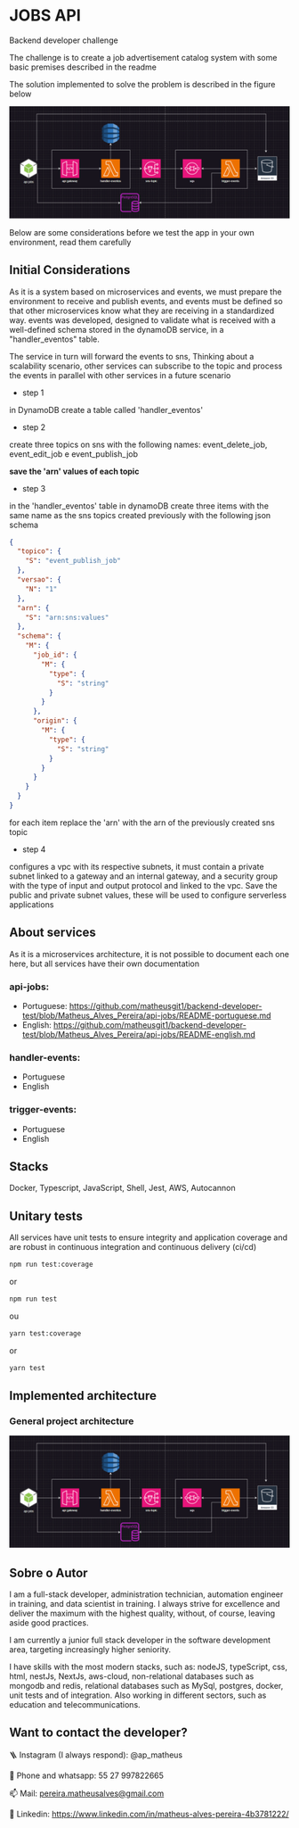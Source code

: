 # JOBS API

Backend developer challenge

The challenge is to create a job advertisement catalog system with some basic premises described in the readme

The solution implemented to solve the problem is described in the figure below

![Arquitetura](https://github.com/matheusgit1/backend-developer-test/blob/Matheus_Alves_Pereira/assets/architecture.png)

Below are some considerations before we test the app in your own environment, read them carefully

## Initial Considerations

As it is a system based on microservices and events, we must prepare the environment to receive and publish events, and events must be defined so that other microservices know what they are receiving in a standardized way. events was developed, designed to validate what is received with a well-defined schema stored in the dynamoDB service, in a "handler_eventos" table.

The service in turn will forward the events to sns,
Thinking about a scalability scenario, other services can subscribe to the topic and process the events in parallel with other services in a future scenario

- step 1

in DynamoDB create a table called 'handler_eventos'

- step 2

create three topics on sns with the following names: event_delete_job, event_edit_job e event_publish_job

**save the 'arn' values of each topic**

- step 3

in the 'handler_eventos' table in dynamoDB create three items with the same name as the sns topics created previously with the following json schema

```JSON
{
  "topico": {
    "S": "event_publish_job"
  },
  "versao": {
    "N": "1"
  },
  "arn": {
    "S": "arn:sns:values"
  },
  "schema": {
    "M": {
      "job_id": {
        "M": {
          "type": {
            "S": "string"
          }
        }
      },
      "origin": {
        "M": {
          "type": {
            "S": "string"
          }
        }
      }
    }
  }
}
```

for each item replace the 'arn' with the arn of the previously created sns topic

- step 4

configures a vpc with its respective subnets, it must contain a private subnet linked to a gateway and an internal gateway, and a security group with the type of input and output protocol and linked to the vpc.
Save the public and private subnet values, these will be used to configure serverless applications

## About services

As it is a microservices architecture, it is not possible to document each one here, but all services have their own documentation

### api-jobs:

- Portuguese: https://github.com/matheusgit1/backend-developer-test/blob/Matheus_Alves_Pereira/api-jobs/README-portuguese.md
- English: https://github.com/matheusgit1/backend-developer-test/blob/Matheus_Alves_Pereira/api-jobs/README-english.md

### handler-events:

- Portuguese
- English

### trigger-events:

- Portuguese
- English

## Stacks

Docker, Typescript, JavaScript, Shell, Jest, AWS, Autocannon

## Unitary tests

All services have unit tests to ensure integrity and application coverage and are robust in continuous integration and continuous delivery (ci/cd)

```bash
npm run test:coverage
```

or

```bash
npm run test
```

ou

```bash
yarn test:coverage
```

or

```bash
yarn test

```

## Implemented architecture

### General project architecture

![Arquitetura](https://github.com/matheusgit1/backend-developer-test/blob/Matheus_Alves_Pereira/assets/architecture.png)

## Sobre o Autor

I am a full-stack developer, administration technician, automation engineer in training, and data scientist in training. I always strive for excellence and deliver the maximum with the highest quality, without, of course, leaving aside good practices.

I am currently a junior full stack developer in the software development area, targeting increasingly higher seniority.

I have skills with the most modern stacks, such as: nodeJS, typeScript, css, html, nestJs, NextJs, aws-cloud, non-relational databases such as mongodb and redis, relational databases such as MySql, postgres, docker, unit tests and of integration. Also working in different sectors, such as education and telecommunications.

## Want to contact the developer?

🪜 Instagram (I always respond): @ap_matheus

📱 Phone and whatsapp: 55 27 997822665

📫 Mail: pereira.matheusalves@gmail.com

🔗 Linkedin: https://www.linkedin.com/in/matheus-alves-pereira-4b3781222/
